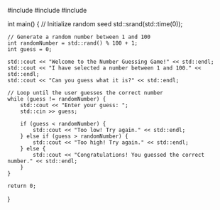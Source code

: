 
#include <iostream>
#include <cstdlib>
#include <ctime>

int main() {
    // Initialize random seed
    std::srand(std::time(0));
    
    // Generate a random number between 1 and 100
    int randomNumber = std::rand() % 100 + 1;
    int guess = 0;

    std::cout << "Welcome to the Number Guessing Game!" << std::endl;
    std::cout << "I have selected a number between 1 and 100." << std::endl;
    std::cout << "Can you guess what it is?" << std::endl;

    // Loop until the user guesses the correct number
    while (guess != randomNumber) {
        std::cout << "Enter your guess: ";
        std::cin >> guess;

        if (guess < randomNumber) {
            std::cout << "Too low! Try again." << std::endl;
        } else if (guess > randomNumber) {
            std::cout << "Too high! Try again." << std::endl;
        } else {
            std::cout << "Congratulations! You guessed the correct number." << std::endl;
        }
    }

    return 0;
}
